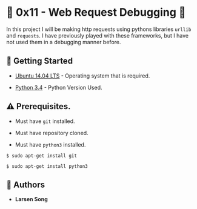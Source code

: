 # :shell: 0x11 - Web Request Debugging :shell:

In this project I will be making http requests using pythons libraries `urllib` and `requests`. I have previously played with these frameworks, but I have not used them in a debugging manner before.

## :running: Getting Started

* [Ubuntu 14.04 LTS](http://releases.ubuntu.com/14.04/) - Operating system that is required.

* [Python 3.4](https://www.python.org/download/releases/3.4.0/) - Python Version Used.

## :warning: Prerequisites.

* Must have `git` installed.

* Must have repository cloned.

* Must have `python3` installed.


```
$ sudo apt-get install git
```

```
$ sudo apt-get install python3
```

## :blue_book: Authors
* **Larsen Song** 
